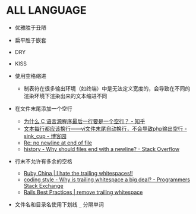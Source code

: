 # ALL LANGUAGE

 * 优雅胜于丑陋
 * 扁平胜于嵌套
 * DRY
 * KISS
 * 使用空格缩进
    * 制表符在很多输出环境（如终端）中是无法定义宽度的，会导致在不同的渲染环境下渲染出来的文本缩进不同

 * 在文件末尾添加一个空行
    * [为什么 C 语言源程序最后一行要是一个空行？ - 知乎](http://www.zhihu.com/question/20018991)
    * [文本每行都应该换行——vi文件末尾自动换行，不会导致php输出空行 - sink_cup - 博客园](http://www.cnblogs.com/sink_cup/archive/2012/08/17/vi_php_eol_tab_space.html)
    * [Re: no newline at end of file](http://gcc.gnu.org/ml/gcc/2001-07/msg01120.html)
    * [history - Why should files end with a newline? - Stack Overflow](http://stackoverflow.com/questions/729692/why-should-files-end-with-a-newline)

 * 行末不允许有多余的空格
    * [Ruby China | I hate the trailing whitespaces!!](http://ruby-china.org/topics/9331)
    * [coding style - Why is trailing whitespace a big deal? - Programmers Stack Exchange](http://programmers.stackexchange.com/questions/121555/why-is-trailing-whitespace-a-big-deal)
    * [Rails Best Practices | remove trailing whitespace](http://ruby-china.org/topics/9331)

 * 文件名和目录名使用下划线 `_` 分隔单词


